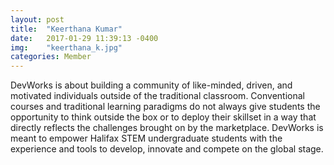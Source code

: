 ```yaml
---
layout: post
title:  "Keerthana Kumar"
date:   2017-01-29 11:39:13 -0400
img:    "keerthana_k.jpg"
categories: Member
---
```


DevWorks is about building a community of like-minded, driven, and motivated individuals outside of the traditional classroom. Conventional courses and traditional learning paradigms do not always give students the opportunity to think outside the box or to deploy their skillset in a way that directly reflects the challenges brought on by the marketplace. DevWorks is meant to empower Halifax STEM undergraduate students with the experience and tools to develop, innovate and compete on the global stage.
